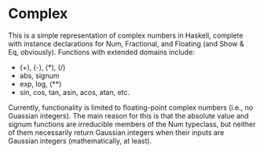 # Complex

This is a simple representation of complex numbers in Haskell, complete with instance declarations for Num, Fractional, and Floating (and Show & Eq, obviously). Functions with extended domains include:

* (+), (-), (*), (/)
* abs, signum
* exp, log, (**)
* sin, cos, tan, asin, acos, atan, etc.

Currently, functionality is limited to floating-point complex numbers (i.e., no Guassian integers). The main reason for this is that the absolute value and signum functions are irreducible members of the Num typeclass, but neither of them necessarily return Gaussian integers when their inputs are Gaussian integers (mathematically, at least).